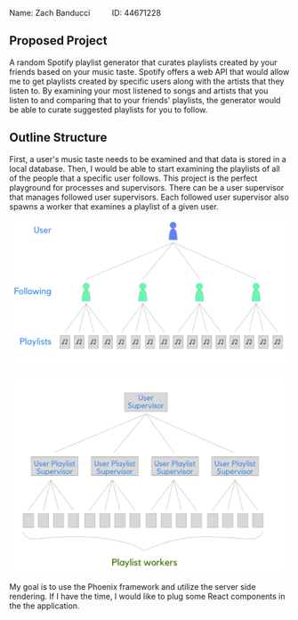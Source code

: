 Name: Zach Banducci          ID: 44671228

## Proposed Project

A random Spotify playlist generator that curates playlists created by your friends based on your music taste. Spotify offers a web API that would allow me to get playlists created by specific users along with the artists that they listen to. By examining your most listened to songs and artists that you listen to and comparing that to your friends' playlists, the generator would be able to curate suggested playlists for you to follow. 

## Outline Structure


First, a user's music taste needs to be examined and that data is stored in a local database. Then, I would be able to start examining the playlists of all of the people that a specific user follows. This project is the perfect playground for processes and supervisors. There can be a user supervisor that manages followed user supervisors. Each followed user supervisor also spawns a worker that examines a playlist of a given user. 

![image](architecture_chart.png)

![supervisor tree](./supervisor_tree.png)

My goal is to use the Phoenix framework and utilize the server side rendering. If I have the time, I would like to plug some React components in the the application. 
